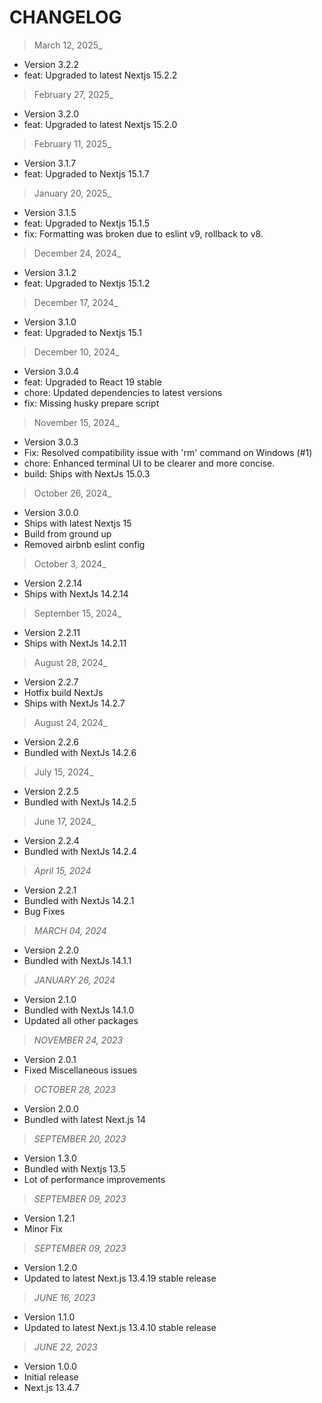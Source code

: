 # CHANGELOG

> March 12, 2025_

- Version 3.2.2
- feat: Upgraded to latest Nextjs 15.2.2

> February 27, 2025_

- Version 3.2.0
- feat: Upgraded to latest Nextjs 15.2.0

> February 11, 2025_

- Version 3.1.7
- feat: Upgraded to Nextjs 15.1.7

> January 20, 2025_

- Version 3.1.5
- feat: Upgraded to Nextjs 15.1.5
- fix: Formatting was broken due to eslint v9, rollback to v8.

> December 24, 2024_

- Version 3.1.2
- feat: Upgraded to Nextjs 15.1.2

> December 17, 2024_

- Version 3.1.0
- feat: Upgraded to Nextjs 15.1

> December 10, 2024_

- Version 3.0.4
- feat: Upgraded to React 19 stable
- chore: Updated dependencies to latest versions
- fix: Missing husky prepare script

> November 15, 2024_

- Version 3.0.3
- Fix: Resolved compatibility issue with 'rm' command on Windows (#1)
- chore: Enhanced terminal UI to be clearer and more concise.
- build: Ships with NextJs 15.0.3

> October 26, 2024_

- Version 3.0.0
- Ships with latest Nextjs 15
- Build from ground up
- Removed airbnb eslint config

> October 3, 2024_

- Version 2.2.14
- Ships with NextJs 14.2.14

> September 15, 2024_

- Version 2.2.11
- Ships with NextJs 14.2.11

> August 28, 2024_

- Version 2.2.7
- Hotfix build NextJs
- Ships with NextJs 14.2.7

> August 24, 2024_

- Version 2.2.6
- Bundled with NextJs 14.2.6

> July 15, 2024_

- Version 2.2.5
- Bundled with NextJs 14.2.5

> June 17, 2024_

- Version 2.2.4
- Bundled with NextJs 14.2.4

> _April 15, 2024_

- Version 2.2.1
- Bundled with NextJs 14.2.1
- Bug Fixes

> _MARCH 04, 2024_

- Version 2.2.0
- Bundled with NextJs 14.1.1

> _JANUARY 26, 2024_

- Version 2.1.0
- Bundled with NextJs 14.1.0
- Updated all other packages

> _NOVEMBER 24, 2023_

- Version 2.0.1
- Fixed Miscellaneous issues

> _OCTOBER 28, 2023_

- Version 2.0.0
- Bundled with latest Next.js 14

> _SEPTEMBER 20, 2023_

- Version 1.3.0
- Bundled with Nextjs 13.5
- Lot of performance improvements

> _SEPTEMBER 09, 2023_

- Version 1.2.1
- Minor Fix

> _SEPTEMBER 09, 2023_

- Version 1.2.0
- Updated to latest Next.js 13.4.19 stable release

> _JUNE 16, 2023_

- Version 1.1.0
- Updated to latest Next.js 13.4.10 stable release

> _JUNE 22, 2023_

- Version 1.0.0
- Initial release
- Next.js 13.4.7
